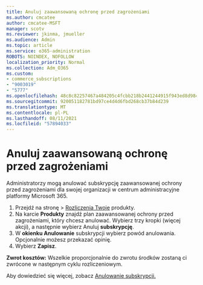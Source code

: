 ```yaml
---
title: Anuluj zaawansowaną ochronę przed zagrożeniami
ms.author: cmcatee
author: cmcatee-MSFT
manager: scotv
ms.reviewer: jkinma, jmueller
ms.audience: Admin
ms.topic: article
ms.service: o365-administration
ROBOTS: NOINDEX, NOFOLLOW
localization_priority: Normal
ms.collection: Adm_O365
ms.custom:
- commerce_subscriptions
- "9003019"
- "5777"
ms.openlocfilehash: 48c8c82257467a484205c4fcbb218b2441244915f943ed8d984c9d41767c676d
ms.sourcegitcommit: 920051182781bd97ce4d4d6fbd268cb37b84d239
ms.translationtype: MT
ms.contentlocale: pl-PL
ms.lasthandoff: 08/11/2021
ms.locfileid: "57894033"
---
```

# <a name="cancel-advanced-threat-protection"></a>Anuluj zaawansowaną ochronę przed zagrożeniami

Administratorzy mogą anulować subskrypcję zaawansowanej ochrony przed zagrożeniami dla swojej organizacji w centrum administracyjne platformy Microsoft 365.

1. Przejdź na stronę  >  [Rozliczenia Twoje](https://go.microsoft.com/fwlink/p/?linkid=842054) produkty.
2. Na karcie **Produkty** znajdź plan zaawansowanej ochrony przed zagrożeniami, który chcesz anulować. Wybierz trzy kropki (więcej akcji), a następnie wybierz Anuluj **subskrypcję**.
3. W **okienku Anulowanie** subskrypcji wybierz powód anulowania. Opcjonalnie możesz przekazać opinię.
4. Wybierz **Zapisz**.

**Zwrot kosztów:** Wszelkie proporcjonalnie do zwrotu środków zostaną ci zwrócone w następnym cyklu rozliczeniowym.

Aby dowiedzieć się więcej, zobacz [Anulowanie subskrypcji.](https://docs.microsoft.com/microsoft-365/commerce/subscriptions/cancel-your-subscription)